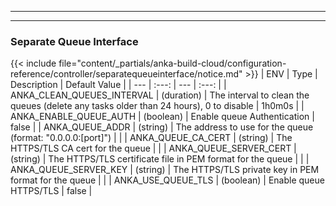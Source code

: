 
---
---
### Separate Queue Interface
{{< include file="content/_partials/anka-build-cloud/configuration-reference/controller/separatequeueinterface/notice.md" >}}
| ENV | Type | Description | Default Value |
| --- | :---: | --- | :---: |
| ANKA_CLEAN_QUEUES_INTERVAL | (duration) | The interval to clean the queues (delete any tasks older than 24 hours), 0 to disable | 1h0m0s |
| ANKA_ENABLE_QUEUE_AUTH | (boolean) | Enable queue Authentication | false |
| ANKA_QUEUE_ADDR | (string) | The address to use for the queue (format: "0.0.0.0:[port]") |  |
| ANKA_QUEUE_CA_CERT | (string) | The HTTPS/TLS CA cert for the queue |  |
| ANKA_QUEUE_SERVER_CERT | (string) | The HTTPS/TLS certificate file in PEM format for the queue |  |
| ANKA_QUEUE_SERVER_KEY | (string) | The HTTPS/TLS private key in PEM format for the queue |  |
| ANKA_USE_QUEUE_TLS | (boolean) | Enable queue HTTPS/TLS | false |
